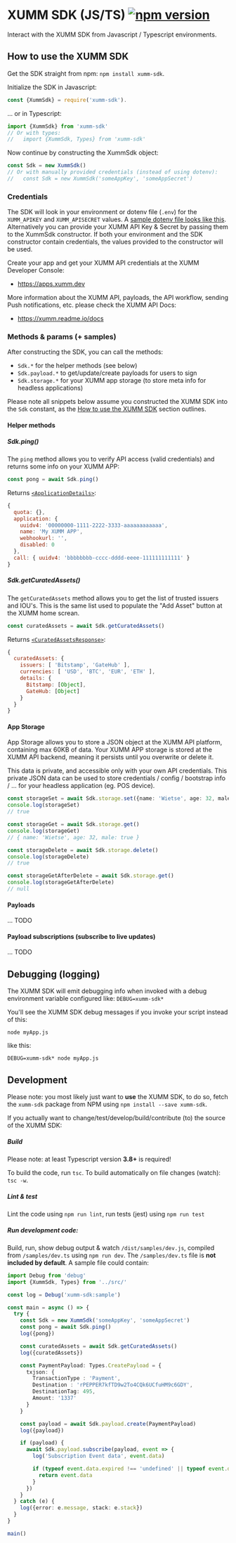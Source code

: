 # XUMM SDK (JS/TS)  [![npm version](https://badge.fury.io/js/xumm-sdk.svg)](https://www.npmjs.com/xumm-sdk)

Interact with the XUMM SDK from Javascript / Typescript environments.

## How to use the XUMM SDK

Get the SDK straight from npm: `npm install xumm-sdk`.

Initialize the SDK in Javascript:
```javascript
const {XummSdk} = require('xumm-sdk').
```

... or in Typescript:

```typescript
import {XummSdk} from 'xumm-sdk'
// Or with types:
//   import {XummSdk, Types} from 'xumm-sdk'
```

Now continue by constructing the XummSdk object:

```typescript
const Sdk = new XummSdk()
// Or with manually provided credentials (instead of using dotenv):
//   const Sdk = new XummSdk('someAppKey', 'someAppSecret')
```

### Credentials

The SDK will look in your environment or dotenv file (`.env`) for the `XUMM_APIKEY` and `XUMM_APISECRET` values.
A [sample dotenv file looks like this](https://github.com/XRPL-Labs/XUMM-SDK/blob/master/sample.env). Alternatively
you can provide your XUMM API Key & Secret by passing them to the XummSdk constructor. If both your environment and the SDK constructor contain credentials, the values provided to the constructor will be used.

Create your app and get your XUMM API credentials at the XUMM Developer Console:

- https://apps.xumm.dev

More information about the XUMM API, payloads, the API workflow, sending Push notifications, etc. please check the XUMM API Docs: 

- https://xumm.readme.io/docs


### Methods & params (+ samples)

After constructing the SDK, you can call the methods:

- `Sdk.*` for the helper methods (see below)
- `Sdk.payload.*` to get/update/create payloads for users to sign
- `Sdk.storage.*` for your XUMM app storage (to store meta info for headless applications)

Please note all snippets below assume you constructed the XUMM SDK into the `Sdk` constant, as the [How to use the XUMM SDK](#how-to-use-the-xumm-sdk) section outlines.

#### Helper methods

##### Sdk.ping()

The `ping` method allows you to verify API access (valid credentials) and returns some info on your XUMM APP:

```typescript
const pong = await Sdk.ping()
```

Returns [`<ApplicationDetails>`](https://github.com/XRPL-Labs/XUMM-SDK/blob/master/src/types/Meta/ApplicationDetails.ts):
```javascript
{
  quota: {},
  application: {
    uuidv4: '00000000-1111-2222-3333-aaaaaaaaaaaa',
    name: 'My XUMM APP',
    webhookurl: '',
    disabled: 0
  },
  call: { uuidv4: 'bbbbbbbb-cccc-dddd-eeee-111111111111' }
}
```

##### Sdk.getCuratedAssets()

The `getCuratedAssets` method allows you to get the list of trusted issuers and IOU's. This is the same list used to
populate the "Add Asset" button at the XUMM home screan.

```typescript
const curatedAssets = await Sdk.getCuratedAssets()
```

Returns [`<CuratedAssetsResponse>`](https://github.com/XRPL-Labs/XUMM-SDK/blob/master/src/types/Meta/CuratedAssetsResponse.ts):
```javascript
{
  curatedAssets: {
    issuers: [ 'Bitstamp', 'GateHub' ],
    currencies: [ 'USD', 'BTC', 'EUR', 'ETH' ],
    details: {
      Bitstamp: [Object],
      GateHub: [Object]
    }
  }
}
```

#### App Storage

App Storage allows you to store a JSON object at the XUMM API platform, containing max 60KB of data.
Your XUMM APP storage is stored at the XUMM API backend, meaning it persists until you overwrite or delete it.

This data is private, and accessible only with your own API credentials. This private JSON data can be used to store credentials / config / bootstrap info / ... for your headless application (eg. POS device).

```typescript
const storageSet = await Sdk.storage.set({name: 'Wietse', age: 32, male: true})
console.log(storageSet)
// true

const storageGet = await Sdk.storage.get()
console.log(storageGet)
// { name: 'Wietse', age: 32, male: true }

const storageDelete = await Sdk.storage.delete()
console.log(storageDelete)
// true

const storageGetAfterDelete = await Sdk.storage.get()
console.log(storageGetAfterDelete)
// null
```

#### Payloads

...
TODO

#### Payload subscriptions (subscribe to live updates)

...
TODO

## Debugging (logging)

The XUMM SDK will emit debugging info when invoked with a debug environment variable configured like: `DEBUG=xumm-sdk*` 

You'll see the XUMM SDK debug messages if you invoke your script instead of this:

```
node myApp.js
```

like this:

```
DEBUG=xumm-sdk* node myApp.js
```

## Development

Please note: you most likely just want to **use** the XUMM SDK, to do so, fetch the `xumm-sdk` package from NPM using `npm install --save xumm-sdk`.

If you actually want to change/test/develop/build/contribute (to) the source of the XUMM SDK:

##### Build

Please note: at least Typescript version **3.8+** is required!

To build the code, run `tsc`. To build automatically on file changes (watch): `tsc -w`.

##### Lint & test

Lint the code using `npm run lint`, run tests (jest) using `npm run test`

##### Run development code:

Build, run, show debug output & watch `/dist/samples/dev.js`, compiled from `/samples/dev.ts` using `npm run dev`. The `/samples/dev.ts` file is **not included by default**. A sample file could contain:

```typescript
import Debug from 'debug'
import {XummSdk, Types} from '../src/'

const log = Debug('xumm-sdk:sample')

const main = async () => {
  try {
    const Sdk = new XummSdk('someAppKey', 'someAppSecret')
    const pong = await Sdk.ping()
    log({pong})

    const curatedAssets = await Sdk.getCuratedAssets()
    log({curatedAssets})

    const PaymentPayload: Types.CreatePayload = {
      txjson: {
        TransactionType : 'Payment',
        Destination : 'rPEPPER7kfTD9w2To4CQk6UCfuHM9c6GDY',
        DestinationTag: 495,
        Amount: '1337'
      }
    }

    const payload = await Sdk.payload.create(PaymentPayload)
    log({payload})

    if (payload) {
      await Sdk.payload.subscribe(payload, event => {
        log('Subscription Event data', event.data)

        if (typeof event.data.expired !== 'undefined' || typeof event.data.signed !== 'undefined') {
          return event.data
        }
      })
    }
  } catch (e) {
    log({error: e.message, stack: e.stack})
  }
}

main()
```
